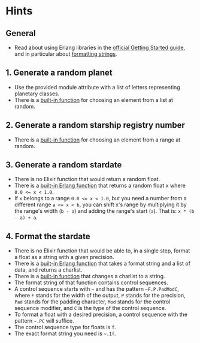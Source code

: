 # Hints

## General

- Read about using Erlang libraries in the [official Getting Started guide][getting-started-erlang-libraries], and in particular about [formatting strings][getting-started-formatted-text-output].

## 1. Generate a random planet

- Use the provided module attribute with a list of letters representing planetary classes.
- There is a [built-in function][enum-random] for choosing an element from a list at random.

## 2. Generate a random starship registry number

- There is a [built-in function][enum-random] for choosing an element from a range at random.

## 3. Generate a random stardate

- There is no Elixir function that would return a random float.
- There is a [built-in Erlang function][erl-rand-uniform] that returns a random float x where `0.0 <= x < 1.0`.
- If `x` belongs to a range `0.0 <= x < 1.0`, but you need a number from a different range `a <= x < b`, you can shift x's range by multiplying it by the range's width (`b - a`) and adding the range's start (`a`). That is: `x * (b - a) + a`.

## 4. Format the stardate

- There is no Elixir function that would be able to, in a single step, format a float as a string with a given precision.
- There is a [built-in Erlang function][erl-io-lib-format] that takes a format string and a list of data, and returns a charlist.
- There is a [built-in function][to-string] that changes a charlist to a string.
- The format string of that function contains control sequences.
- A control sequence starts with `~` and has the pattern `~F.P.PadModC`, where `F` stands for the width of the output, `P` stands for the precision, `Pad` stands for the padding character, `Mod` stands for the control sequence modifier, and `C` is the type of the control sequence.
- To format a float with a desired precision, a control sequence with the pattern `~.PC` will suffice.
- The control sequence type for floats is `f`.
- The exact format string you need is `~.1f`.

[getting-started-erlang-libraries]: https://elixir-lang.org/getting-started/erlang-libraries.html
[getting-started-formatted-text-output]: https://elixir-lang.org/getting-started/erlang-libraries.html#formatted-text-output
[enum-random]: https://hexdocs.pm/elixir/Enum.html#random/1
[erl-rand-uniform]: http://www.erlang.org/doc/man/rand.html#uniform-0
[erl-io-lib-format]: http://www.erlang.org/doc/man/io_lib.html#format-2
[to-string]: https://hexdocs.pm/elixir/Kernel.html#to_string/1
